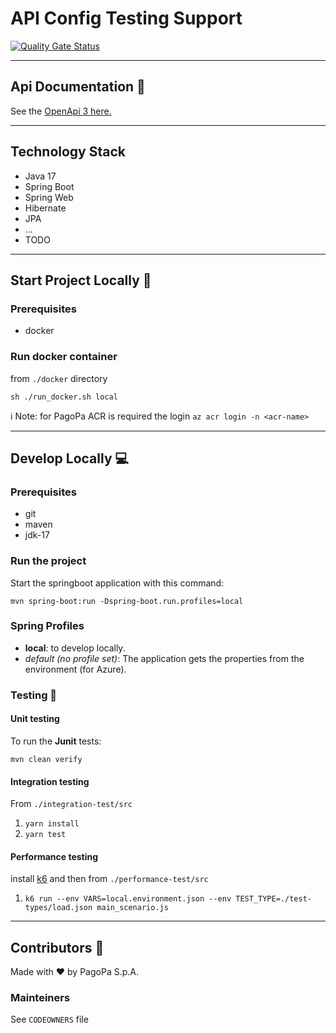 # API Config Testing Support

[![Quality Gate Status](https://sonarcloud.io/api/project_badges/measure?project=pagopa_pagopa-api-config-testing-support&metric=alert_status)](https://sonarcloud.io/dashboard?id=pagopa_pagopa-api-config-testing-support)

[//]: # ([![Integration Tests]&#40;https://github.com/pagopa/pagopa-api-config-testing-support/actions/workflows/integration_test.yml/badge.svg?branch=main&#41;]&#40;https://github.com/pagopa/pagopa-api-config-testing-support/actions/workflows/integration_test.yml&#41;)

---

## Api Documentation 📖

See the [OpenApi 3 here.](https://editor.swagger.io/?url=https://raw.githubusercontent.com/pagopa/pagopa-api-config-testing-support/main/openapi/openapi.json)

---

## Technology Stack

- Java 17
- Spring Boot
- Spring Web
- Hibernate
- JPA
- ...
- TODO

---

## Start Project Locally 🚀

### Prerequisites

- docker

### Run docker container

from `./docker` directory

`sh ./run_docker.sh local`

ℹ️ Note: for PagoPa ACR is required the login `az acr login -n <acr-name>`

---

## Develop Locally 💻

### Prerequisites

- git
- maven
- jdk-17

### Run the project

Start the springboot application with this command:

`mvn spring-boot:run -Dspring-boot.run.profiles=local`

### Spring Profiles

- **local**: to develop locally.
- _default (no profile set)_: The application gets the properties from the environment (for Azure).

### Testing 🧪

#### Unit testing

To run the **Junit** tests:

`mvn clean verify`

#### Integration testing

From `./integration-test/src`

1. `yarn install`
2. `yarn test`

#### Performance testing

install [k6](https://k6.io/) and then from `./performance-test/src`

1. `k6 run --env VARS=local.environment.json --env TEST_TYPE=./test-types/load.json main_scenario.js`

---

## Contributors 👥

Made with ❤️ by PagoPa S.p.A.

### Mainteiners

See `CODEOWNERS` file

